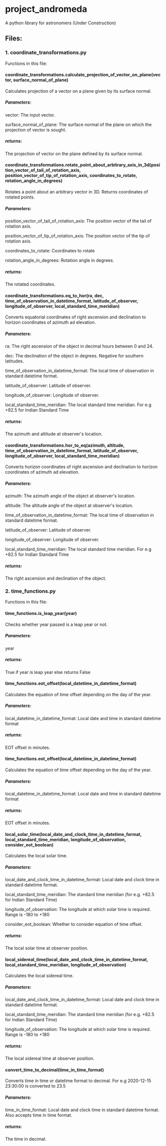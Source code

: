 # project_andromeda
A python library for astronomers (Under Construction)

## Files:

### 1. coordinate_transformations.py

Functions in this file:
#### coordinate_transformations.calculate_projection_of_vector_on_plane(vector, surface_normal_of_plane)

Calculates projection of a vector on a plane given by its surface normal.

##### Parameters: 
vector: The input vector.

surface_normal_of_plane: The surface normal of the plane on which the projection of vector is sought.

##### returns:
The projection of vector on the plane defined by its surface normal.

####  coordinate_transformations.rotate_point_about_arbitrary_axis_in_3d(position_vector_of_tail_of_rotation_axis, position_vector_of_tip_of_rotation_axis, coordinates_to_rotate, rotation_angle_in_degrees)

Rotates a point about an arbitrary vector in 3D. Returns coordinates of rotated points.
##### Parameters:

position_vector_of_tail_of_rotation_axis: The position vector of the tail of rotation axis.

position_vector_of_tip_of_rotation_axis: The position vector of the tip of rotation axis.

coordinates_to_rotate: Coordinates to rotate

rotation_angle_in_degrees: Rotation angle in degrees.

##### returns:

The rotated coordinates.

#### coordinate_transformations.eq_to_hor(ra, dec, time_of_observation_in_datetime_format, latitude_of_observer, longitude_of_observer, local_standard_time_meridian)

Converts equatorial coordinates of right ascension and declination to horizon coordinates of azimuth ad elevation.

##### Parameters: 

ra: The right ascension of the object in decimal hours between 0 and 24. 

dec: The declination of the object in degrees. Negative for southern latitudes.

time_of_observation_in_datetime_format: The local time of observation in standard datetime format.

latitude_of_observer: Latitude of observer.

longitude_of_observer: Longitude of observer.

local_standard_time_meridian: The local standard time meridian. For e.g +82.5 for Indian Standard Time

##### returns:
The azimuth and altitude at observer's location.

####  coordinate_transformations.hor_to_eq(azimuth, altitude,  time_of_observation_in_datetime_format, latitude_of_observer, longitude_of_observer, local_standard_time_meridian)

Converts horizon coordinates of right ascension and declination to horizon coordinates of azimuth ad elevation.

##### Parameters: 

azimuth: The azimuth angle of the object at observer's location.

altitude: The altitude angle of the object at observer's location.

time_of_observation_in_datetime_format: The local time of observation in standard datetime format.

latitude_of_observer: Latitude of observer.

longitude_of_observer: Longitude of observer.

local_standard_time_meridian: The local standard time meridian. For e.g +82.5 for Indian Standard Time

##### returns:

The right ascension and declination of the object.


### 2. time_functions.py

Functions in this file:
####  time_functions.is_leap_year(year)

Checks whether year passed is a leap year or not.

##### Parameters: 

year

##### returns:

True if year is leap year else returns False

#### time_functions.eot_offset(local_datetime_in_datetime_format)

Calculates the equation of time offset depending on the day of the year.

##### Parameters: 

local_datetime_in_datetime_format: Local date and time in standard datetime format 

##### returns:

EOT offset in minutes.

#### time_functions.eot_offset(local_datetime_in_datetime_format)

Calculates the equation of time offset depending on the day of the year.

##### Parameters: 

local_datetime_in_datetime_format: Local date and time in standard datetime format 

##### returns:

EOT offset in minutes.

#### local_solar_time(local_date_and_clock_time_in_datetime_format, local_standard_time_meridian, longitude_of_observation, consider_eot_boolean)

Calculates the local solar time.

##### Parameters: 

local_date_and_clock_time_in_datetime_format: Local date and clock time in standard datetime format.

local_standard_time_meridian: The standard time meridian (for e.g. +82.5 for Indian Standard Time)

longitude_of_observation: The longitude at which solar time is required. Range is -180 to +180

consider_eot_boolean: Whether to consider equation of time offset.

##### returns:

The local solar time at observer position.

#### local_sidereal_time(local_date_and_clock_time_in_datetime_format, local_standard_time_meridian, longitude_of_observation)

Calculates the local sidereal time.

##### Parameters:

local_date_and_clock_time_in_datetime_format: Local date and clock time in standard datetime format.

local_standard_time_meridian: The standard time meridian (for e.g. +82.5 for Indian Standard Time)

longitude_of_observation: The longitude at which solar time is required. Range is -180 to +180

##### returns:

The local sidereal time at observer position.

####  convert_time_to_decimal(time_in_time_format)

Converts time in time or datetime format to decimal. For e.g 2020-12-15 23:30:00 is converted to 23.5

##### Parameters: 

time_in_time_format: Local date and clock time in standard datetime format. Also accepts time in time format.

##### returns:

The time in decimal.
